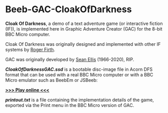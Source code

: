 # Beeb-GAC-CloakOfDarkness
**Cloak Of Darkness**, a demo of a text adventure game (or interactive fiction (IF)), is implemented here in Graphic Adventure Creator (GAC) for the 8-bit BBC Micro computer. 

Cloak Of Darkness was originally designed and implemented with other IF systems by [Roger Firth](https://mipmip.org/IFrescue/rf/).

GAC was originally developed by [Sean Ellis](https://www.skeptic.org.uk/2020/11/sean-ellis-1966-2020/) (1966-2020), RIP.

***CloakOfDarknessGAC.ssd*** is a bootable disc-image file in Acorn DFS format that can be used with a real BBC Micro computer or with a BBC Micro emulator such as BeebEm or JSBeeb:

[**>>> Play online <<<**](http://bbcmicro.co.uk//jsbeeb/play.php?autoboot&disc=https://raw.githubusercontent.com/ahope1/Beeb-GAC-CloakOfDarkness/main/CloakOfDarknessGAC.ssd)

***printout.txt*** is a file containing the implementation details of the game, exported via the Print menu in the BBC Micro version of GAC. 
